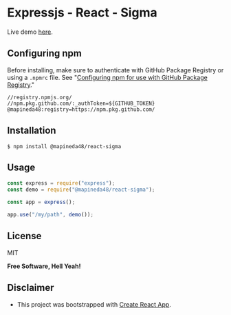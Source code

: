 # Expressjs - React - Sigma

Live demo [here](https://apinedavegamiguel.herokuapp.com/demos/react/sigma/).

## Configuring npm

Before installing, make sure to authenticate with GitHub Package Registry or using a `.npmrc` file. See "[Configuring npm for use with GitHub Package Registry](https://help.github.com/en/articles/configuring-npm-for-use-with-github-package-registry#authenticating-to-github-package-registry)."

```
//registry.npmjs.org/
//npm.pkg.github.com/:_authToken=${GITHUB_TOKEN}
@mapineda48:registry=https://npm.pkg.github.com/
```

## Installation

`$ npm install @mapineda48/react-sigma`

## Usage

```js
const express = require("express");
const demo = require("@mapineda48/react-sigma");

const app = express();

app.use("/my/path", demo());
```

## License

MIT

**Free Software, Hell Yeah!**

## Disclaimer

- This project was bootstrapped with [Create React App](https://github.com/facebook/create-react-app).
